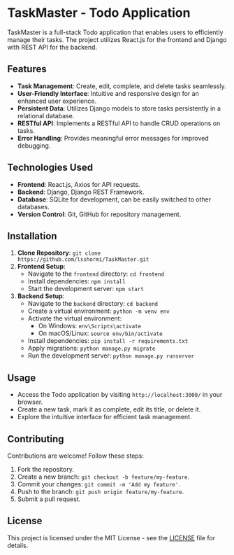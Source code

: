 # TaskMaster - Todo Application

TaskMaster is a full-stack Todo application that enables users to efficiently manage their tasks. The project utilizes React.js for the frontend and Django with REST API for the backend.

## Features

- **Task Management**: Create, edit, complete, and delete tasks seamlessly.
- **User-Friendly Interface**: Intuitive and responsive design for an enhanced user experience.
- **Persistent Data**: Utilizes Django models to store tasks persistently in a relational database.
- **RESTful API**: Implements a RESTful API to handle CRUD operations on tasks.
- **Error Handling**: Provides meaningful error messages for improved debugging.

## Technologies Used

- **Frontend**: React.js, Axios for API requests.
- **Backend**: Django, Django REST Framework.
- **Database**: SQLite for development, can be easily switched to other databases.
- **Version Control**: Git, GitHub for repository management.

## Installation

1. **Clone Repository**: `git clone https://github.com/lsshormi/TaskMaster.git`
2. **Frontend Setup**:
    - Navigate to the `frontend` directory: `cd frontend`
    - Install dependencies: `npm install`
    - Start the development server: `npm start`
3. **Backend Setup**:
    - Navigate to the `backend` directory: `cd backend`
    - Create a virtual environment: `python -m venv env`
    - Activate the virtual environment:
        - On Windows: `env\Scripts\activate`
        - On macOS/Linux: `source env/bin/activate`
    - Install dependencies: `pip install -r requirements.txt`
    - Apply migrations: `python manage.py migrate`
    - Run the development server: `python manage.py runserver`

## Usage

- Access the Todo application by visiting `http://localhost:3000/` in your browser.
- Create a new task, mark it as complete, edit its title, or delete it.
- Explore the intuitive interface for efficient task management.

## Contributing

Contributions are welcome! Follow these steps:

1. Fork the repository.
2. Create a new branch: `git checkout -b feature/my-feature`.
3. Commit your changes: `git commit -m 'Add my feature'`.
4. Push to the branch: `git push origin feature/my-feature`.
5. Submit a pull request.

## License

This project is licensed under the MIT License - see the [LICENSE](LICENSE) file for details.
